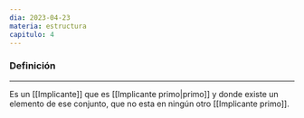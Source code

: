 ```yaml
---
dia: 2023-04-23
materia: estructura
capitulo: 4
---
```

### Definición
---
Es un [[Implicante]] que es [[Implicante primo|primo]] y donde existe un elemento de ese conjunto, que no esta en ningún otro [[Implicante primo]].